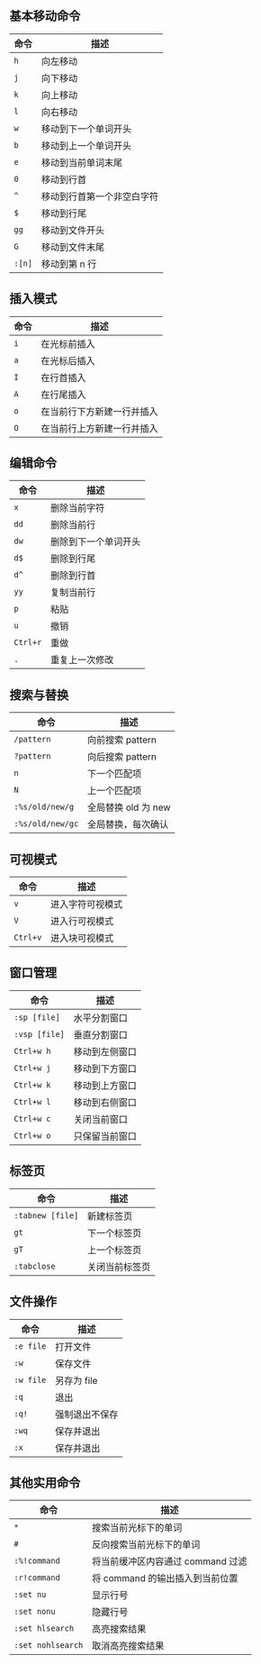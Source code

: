 ## 基本移动命令

| 命令   | 描述                       |
| ------ | -------------------------- |
| `h`    | 向左移动                   |
| `j`    | 向下移动                   |
| `k`    | 向上移动                   |
| `l`    | 向右移动                   |
| `w`    | 移动到下一个单词开头       |
| `b`    | 移动到上一个单词开头       |
| `e`    | 移动到当前单词末尾         |
| `0`    | 移动到行首                 |
| `^`    | 移动到行首第一个非空白字符 |
| `$`    | 移动到行尾                 |
| `gg`   | 移动到文件开头             |
| `G`    | 移动到文件末尾             |
| `:[n]` | 移动到第 n 行              |

## 插入模式

| 命令 | 描述                       |
| ---- | -------------------------- |
| `i`  | 在光标前插入               |
| `a`  | 在光标后插入               |
| `I`  | 在行首插入                 |
| `A`  | 在行尾插入                 |
| `o`  | 在当前行下方新建一行并插入 |
| `O`  | 在当前行上方新建一行并插入 |

## 编辑命令

| 命令     | 描述                 |
| -------- | -------------------- |
| `x`      | 删除当前字符         |
| `dd`     | 删除当前行           |
| `dw`     | 删除到下一个单词开头 |
| `d$`     | 删除到行尾           |
| `d^`     | 删除到行首           |
| `yy`     | 复制当前行           |
| `p`      | 粘贴                 |
| `u`      | 撤销                 |
| `Ctrl+r` | 重做                 |
| `.`      | 重复上一次修改       |

## 搜索与替换

| 命令             | 描述                |
| ---------------- | ------------------- |
| `/pattern`       | 向前搜索 pattern    |
| `?pattern`       | 向后搜索 pattern    |
| `n`              | 下一个匹配项        |
| `N`              | 上一个匹配项        |
| `:%s/old/new/g`  | 全局替换 old 为 new |
| `:%s/old/new/gc` | 全局替换，每次确认  |

## 可视模式

| 命令     | 描述             |
| -------- | ---------------- |
| `v`      | 进入字符可视模式 |
| `V`      | 进入行可视模式   |
| `Ctrl+v` | 进入块可视模式   |

## 窗口管理

| 命令          | 描述           |
| ------------- | -------------- |
| `:sp [file]`  | 水平分割窗口   |
| `:vsp [file]` | 垂直分割窗口   |
| `Ctrl+w h`    | 移动到左侧窗口 |
| `Ctrl+w j`    | 移动到下方窗口 |
| `Ctrl+w k`    | 移动到上方窗口 |
| `Ctrl+w l`    | 移动到右侧窗口 |
| `Ctrl+w c`    | 关闭当前窗口   |
| `Ctrl+w o`    | 只保留当前窗口 |

## 标签页

| 命令             | 描述           |
| ---------------- | -------------- |
| `:tabnew [file]` | 新建标签页     |
| `gt`             | 下一个标签页   |
| `gT`             | 上一个标签页   |
| `:tabclose`      | 关闭当前标签页 |

## 文件操作

| 命令      | 描述           |
| --------- | -------------- |
| `:e file` | 打开文件       |
| `:w`      | 保存文件       |
| `:w file` | 另存为 file    |
| `:q`      | 退出           |
| `:q!`     | 强制退出不保存 |
| `:wq`     | 保存并退出     |
| `:x`      | 保存并退出     |

## 其他实用命令

| 命令              | 描述                              |
| ----------------- | --------------------------------- |
| `*`               | 搜索当前光标下的单词              |
| `#`               | 反向搜索当前光标下的单词          |
| `:%!command`      | 将当前缓冲区内容通过 command 过滤 |
| `:r!command`      | 将 command 的输出插入到当前位置   |
| `:set nu`         | 显示行号                          |
| `:set nonu`       | 隐藏行号                          |
| `:set hlsearch`   | 高亮搜索结果                      |
| `:set nohlsearch` | 取消高亮搜索结果                  |
